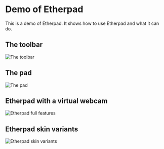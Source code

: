# Demo of Etherpad

This is a demo of Etherpad. It shows how to use Etherpad and what it can do.

## The toolbar

![The toolbar](/etherpad_basic.png)

## The pad

![The pad](/etherpad_demo.gif)

## Etherpad with a virtual webcam

![Etherpad full features](/etherpad_full_features.png)

## Etherpad skin variants

![Etherpad skin variants](/etherpad_skin_variants.gif)
